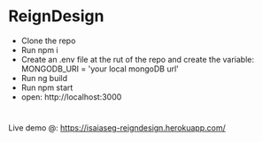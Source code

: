 # ReignDesign
- Clone the repo
- Run npm i
- Create an .env file at the rut of the repo and create the variable: MONGODB_URI = 'your local mongoDB url'
- Run ng build
- Run npm start
- open: http://localhost:3000

# 
Live demo @: https://isaiaseg-reigndesign.herokuapp.com/